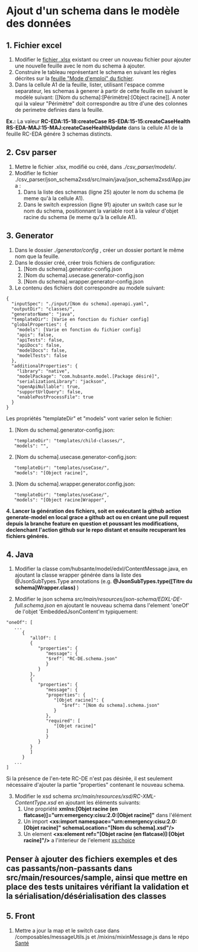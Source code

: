 # Ajout d'un schema dans le modèle des données

## 1. Fichier excel
1. Modifier le [fichier .xlsx](https://esantegouv.sharepoint.com/:x:/r/sites/GED-Calypso/espace-projets/_layouts/15/Doc.aspx?sourcedoc=%7B6E6E8D74-7768-41E8-9A03-DAAD2DEDCE19%7D&file=MDD%20-%20Hub%20Sant%25u00e9.xlsx) existant ou creer un nouveau fichier pour ajouter une nouvelle feuille avec le nom du schema à ajouter.
2. Construire le tableau représentant le schema en suivant les règles décrites sur la [feuille "Mode d'emploi" du fichier](https://esantegouv.sharepoint.com/:x:/r/sites/GED-Calypso/espace-projets/_layouts/15/Doc.aspx?sourcedoc=%7B6E6E8D74-7768-41E8-9A03-DAAD2DEDCE19%7D&file=MDD%20-%20Hub%20Sant%C3%A9.xlsx&action=default&mobileredirect=true). 
3. Dans la cellule A1 de la feuille, lister, utilisant l'espace comme separateur, les schemas à generer à partir de cette feuille en suivant le modèle suivant: [[Nom du schema]:[Périmètre]:[Object racine]]. A noter qui la valeur "Périmètre" doit correspondre au titre d'une des colonnes de perimetre definies dans la feuille.

**Ex.:** La valeur **RC-EDA:15-18:createCase RS-EDA:15-15:createCaseHealth RS-EDA-MAJ:15-MAJ:createCaseHealthUpdate** dans la cellule A1 de la feuille RC-EDA génére 3 schemas distincts.

## 2. Csv parser
1. Mettre le fichier .xlsx, modifié ou créé, dans *./csv_parser/models/*.  
2. Modifier le fichier ./csv_parser/json_schema2xsd/src/main/java/json_schema2xsd/App.java :
   1. Dans la liste des schemas (ligne 25) ajouter le nom du schema (le meme qu'à la cellule A1).
   2. Dans le switch expression (ligne 91) ajouter un switch case sur le nom du schema, positionnant la variable root à la valeur d'objet racine du schema (le meme qu'à la cellule A1).

## 3. Generator
1. Dans le dossier *./generator/config* , créer un dossier portant le même nom que la feuille.
2. Dans le dossier créé, créer trois fichiers de configuration:
   1. [Nom du schema].generator-config.json
   2. [Nom du schema].usecase.generator-config.json
   3. [Nom du schema].wrapper.generator-config.json
3. Le contenu des fichiers doit correspondre au modele suivant:
```
{
  "inputSpec": "./input/[Nom du schema].openapi.yaml",
  "outputDir": "classes/",
  "generatorName": "java",
  "templateDir": [Varie en fonction du fichier config]
  "globalProperties": {
    "models": [Varie en fonction du fichier config]
    "apis": false,
    "apiTests": false,
    "apiDocs": false,
    "modelDocs": false,
    "modelTests": false
  },
  "additionalProperties": {
    "library": "native",
    "modelPackage": "com.hubsante.model.[Package désiré]",
    "serializationLibrary": "jackson",
    "openApiNullable": true,
    "supportUrlQuery": false,
    "enablePostProcessFile": true
  }
}
```
Les propriétés "templateDir" et "models" vont varier selon le fichier:
1. [Nom du schema].generator-config.json:
```
   "templateDir": "templates/child-classes/",
   "models": "",
```
2. [Nom du schema].usecase.generator-config.json:
```
   "templateDir": "templates/useCase/",
   "models": "[Object racine]",
```
3. [Nom du schema].wrapper.generator.config.json:
```
   "templateDir": "templates/useCase/",
   "models": "[Object racine]Wrapper",
```

**4. Lancer la génération des fichiers, soit en exécutant la github action generate-model en local grace a github act ou en créant une pull request depuis la branche feature en question et poussant les modifications, declenchant l'action github sur le repo distant et ensuite recuperant les fichiers générés.**
   
## 4. Java
1. Modifier la classe com/hubsante/model/edxl/ContentMessage.java, en ajoutant la classe wrapper générée dans la liste des @JsonSubTypes.Type annotations (e.g. **@JsonSubTypes.type([Titre du schema]Wrapper.class)** )

2. Modifier le json schema *src/main/resources/json-schema/EDXL-DE-full.schema.json* en ajoutant le nouveau schema dans l'element 'oneOf' de l'objet 'EmbeddedJsonContent'm typiquement:
```
"oneOf": [
   ...
      {
         "allOf": [
         {
            "properties": {
               "message": {
               "$ref": "RC-DE.schema.json"
               }
            }
         },
         {
            "properties": {
               "message": {
               "properties": {
                  "[Objet racine]": {
                     "$ref": "[Nom du schema].schema.json"
                  }
               },
               "required": [
                  "[Objet racine]"
               ]
               }
            }
         }
         ]
      }
   ...
]
```
Si la présence de l'en-tete RC-DE n'est pas désirée, il est seulement nécessaire d'ajouter la partie "properties" contenant le nouveau schema.

3. Modifier le xsd schema *src/main/resources/xsd/RC-XML-ContentType.xsd* en ajoutant les éléments suivants:
   1. Une propriété **xmlns:[Objet racine (en flatcase)]="urn:emergency:cisu:2.0:[Objet racine]"** dans l'élément <schema> 
   2. Un import **<xs:import namespace="urn:emergency:cisu:2.0:[Objet racine]" schemaLocation="[Nom du schema].xsd"/>**
   3. Un element **<xs:element ref="[Objet racine (en flatcase)]:[Objet racine]"/>** a l'interieur de l'element <xs:choice> 

## Penser à ajouter des fichiers exemples et des cas passants/non-passants dans src/main/resources/sample, ainsi que mettre en place des tests unitaires vérifiant la validation et la sérialisation/désérialisation des classes 

## 5. Front
1. Mettre a jour la map et le switch case dans /composables/messageUtils.js et /mixins/mixinMessage.js dans le répo [Santé](https://github.com/ansforge/SAMU-Hub-Sante)
